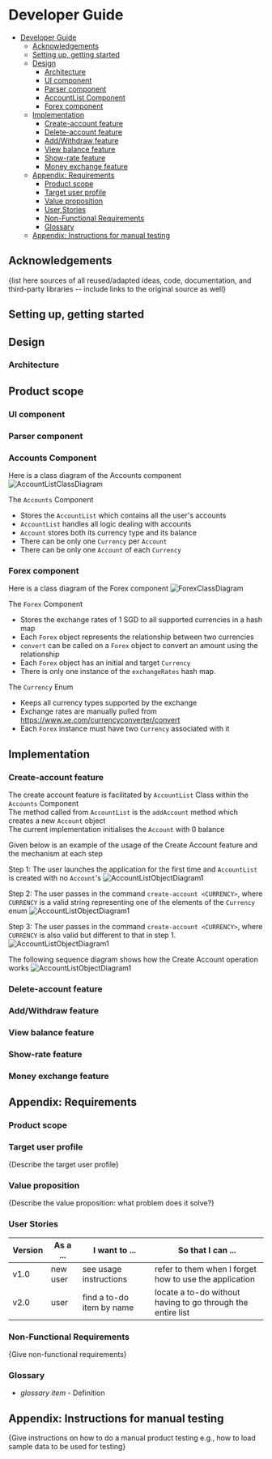 # Developer Guide

<!-- TOC -->

- [Developer Guide](#developer-guide)
  - [Acknowledgements](#acknowledgements)
  - [Setting up, getting started](#setting-up-getting-started)
  - [Design](#design)
    - [Architecture](#architecture)
    - [UI component](#ui-component)
    - [Parser component](#parser-component)
    - [AccountList Component](#accountlist-component)
    - [Forex component](#forex-component)
  - [Implementation](#implementation)
    - [Create-account feature](#create-account-feature)
    - [Delete-account feature](#delete-account-feature)
    - [Add/Withdraw feature](#addwithdraw-feature)
    - [View balance feature](#view-balance-feature)
    - [Show-rate feature](#show-rate-feature)
    - [Money exchange feature](#money-exchange-feature)
  - [Appendix: Requirements](#appendix--requirements)
    - [Product scope](#product-scope)
    - [Target user profile](#target-user-profile)
    - [Value proposition](#value-proposition)
    - [User Stories](#user-stories)
    - [Non-Functional Requirements](#non-functional-requirements)
    - [Glossary](#glossary)
  - [Appendix: Instructions for manual testing](#appendix--instructions-for-manual-testing)

<!-- TOC -->

## Acknowledgements

{list here sources of all reused/adapted ideas, code, documentation, and third-party libraries -- include links to the
original source as well}

## Setting up, getting started

## Design

### Architecture

## Product scope

### UI component

### Parser component

### Accounts Component

Here is a class diagram of the Accounts component
![AccountListClassDiagram](../images/AccountListClassDiagram.png)

The `Accounts` Component

- Stores the `AccountList` which contains all the user's accounts
- `AccountList` handles all logic dealing with accounts
- `Account` stores both its currency type and its balance
- There can be only one `Currency` per `Account`
- There can be only one `Account` of each `Currency`

### Forex component

Here is a class diagram of the Forex component
![ForexClassDiagram](../images/ForexClassDiagram.png)

The `Forex` Component

- Stores the exchange rates of 1 SGD to all supported currencies in a hash map
- Each `Forex` object represents the relationship between two currencies
- `convert` can be called on a `Forex` object to convert an amount using the relationship
- Each `Forex` object has an initial and target `Currency`
- There is only one instance of the `exchangeRates` hash map.

The `Currency` Enum

- Keeps all currency types supported by the exchange
- Exchange rates are manually pulled from https://www.xe.com/currencyconverter/convert
- Each `Forex` instance must have two `Currency` associated with it

## Implementation

### Create-account feature

The create account feature is facilitated by `AccountList` Class within the `Accounts` Component  
The method called from `AccountList` is the `addAccount` method which creates a new `Account` object  
The current implementation initialises the `Account` with 0 balance

Given below is an example of the usage of the Create Account feature and the mechanism at each step

Step 1: The user launches the application for the first time and `AccountList` is created with no `Account`'s
![AccountListObjectDiagram1](../images/AccountListObjectDiagram1.png)

Step 2: The user passes in the command `create-account <CURRENCY>`, where `CURRENCY` is a valid string representing one
of the elements of the `Currency` enum
![AccountListObjectDiagram1](../images/AccountListObjectDiagram2.png)

Step 3: The user passes in the command `create-account <CURRENCY>`, where `CURRENCY` is also valid but different to that
in step 1.
![AccountListObjectDiagram1](../images/AccountListObjectDiagram3.png)

The following sequence diagram shows how the Create Account operation works
![AccountListObjectDiagram1](../images/CreateAccountSeqDiagram.png)

### Delete-account feature

### Add/Withdraw feature

### View balance feature

### Show-rate feature

### Money exchange feature

## Appendix: Requirements

### Product scope

### Target user profile

{Describe the target user profile}

### Value proposition

{Describe the value proposition: what problem does it solve?}

### User Stories

| Version | As a ... | I want to ...             | So that I can ...                                           |
| ------- | -------- | ------------------------- | ----------------------------------------------------------- |
| v1.0    | new user | see usage instructions    | refer to them when I forget how to use the application      |
| v2.0    | user     | find a to-do item by name | locate a to-do without having to go through the entire list |

### Non-Functional Requirements

{Give non-functional requirements}

### Glossary

- _glossary item_ - Definition

## Appendix: Instructions for manual testing

{Give instructions on how to do a manual product testing e.g., how to load sample data to be used for testing}
